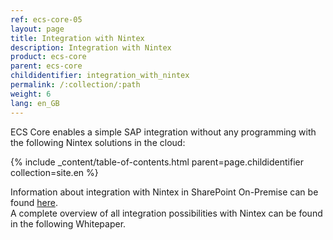 ```yaml
---
ref: ecs-core-05
layout: page
title: Integration with Nintex
description: Integration with Nintex
product: ecs-core
parent: ecs-core
childidentifier: integration_with_nintex
permalink: /:collection/:path
weight: 6
lang: en_GB
---
```


ECS Core enables a simple SAP integration without any programming with the following Nintex solutions in the cloud:

{% include _content/table-of-contents.html parent=page.childidentifier collection=site.en %}

Information about integration with Nintex in SharePoint On-Premise can be found [here](../erpconnect-services/sap-integration-nintex).  
A complete overview of all integration possibilities with Nintex can be found in the following Whitepaper. 

 